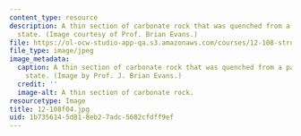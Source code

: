 ```yaml
---
content_type: resource
description: A thin section of carbonate rock that was quenched from a partially molten
  state. (Image courtesy of Prof. Brian Evans.)
file: https://ol-ocw-studio-app-qa.s3.amazonaws.com/courses/12-108-structure-of-earth-materials-fall-2004/1b7356145d818eb27adc5682cfdff9ef_12-108f04.jpg
file_type: image/jpeg
image_metadata:
  caption: A thin section of carbonate rock that was quenched from a partially molten
    state. (Image by Prof. J. Brian Evans.)
  credit: ''
  image-alt: A thin section of carbonate rock.
resourcetype: Image
title: 12-108f04.jpg
uid: 1b735614-5d81-8eb2-7adc-5682cfdff9ef
---
```

